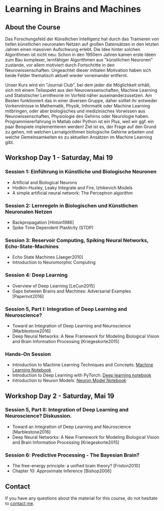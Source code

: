 # Learning in Brains and Machines

## About the Course

Das Forschungsfeld der Künstlichen Intelligenz hat durch das Trainieren von tiefen künstlichen neuronalen Netzen auf großen Datensätzen in den letzten Jahren einen massiven Aufschwung erlebt.
Die Idee hinter solchen Algorithmen ist nicht neu: Schon in den 1950ern Jahren kamen erste Ideen zum Bau komplexer, lernfähiger Algorithmen aus "künstlichen Neuronen" zustande, vor allem motiviert durch Fortschritte in den Neurowissenschaften. Ungeachtet dieser initialen Motivation haben sich beide Felder thematisch aktuell wieder voneinander entfernt.

Unser Kurs wird ein "Journal Club", bei dem jeder die Möglichkeit erhält, sich mit einem Teilaspekt aus den Neurowissenschaften, Machine Learning und Statistischer Lerntheorie im Vorfeld näher auseinanderzusetzen.
Am Besten funktioniert das in einer diversen Gruppe, daher solltet ihr entweder Vorkenntnisse in Mathematik, Physik, Informatik oder Machine Learning mitbringen, oder aber biologisches und medizinisches Vorwissen aus Neurowissenschaften, Physiologie des Gehirns oder Neurologie haben. Programmiererfahrung in Matlab oder Python ist ein Plus, weil wir ggf. ein paar Beispiele implementieren werden!
Ziel ist es, der Frage auf den Grund zu gehen, mit welchen Lernalgorithmen biologische Gehirne arbeiten und welche Gemeinsamkeiten es zu aktuellen Ansätzen im Machine Learning gibt.

## Workshop Day 1 - Saturday, Mai 19

### Session 1: Einführung in Künstliche und Biologische Neuronen

  - Artificial and Biological Neurons
  - Hodkin-Huxley, Leaky Integrate and Fire, Izhikevich Models
  - A simple artificial neural network: The Perceptron algorithm

### Session 2: Lernregeln in Biologischen und Künstlichen Neuronalen Netzen

- Backpropagation [Hinton1986]
- Spike Time Dependent Plasticity (STDP)

### Session 3: Reservoir Computing, Spiking Neural Networks, Echo-State-Machines

- Echo State Machines [Jaeger2010]
- Introduction to Neuromorphic Computing

### Session 4: Deep Learning

- Overview of Deep Learning [LeCun2015]
- Gaps between Brains and Machines: Adversarial Examples [Papernot2016]

### Session 5, Part I: Integration of Deep Learning and Neuroscience?

- Toward an Integration of Deep Learning and Neuroscience [Marblestone2016]
- Deep Neural Networks: A New Framework for Modeling Biological Vision and Brain Information Processing [Kriegeskorte2015]


### Hands-On Session

- Introduction to Machine Learning Techniques and Concepts: [Machine Learning Notebook](https://github.com/stes/learning-in-brains-and-machines/blob/master/Machine%20Learning%20Intro.ipynb)
- Introduction to Deep Learning with PyTorch: [Deep learning notebook](https://github.com/stes/learning-in-brains-and-machines/blob/master/Neural%20Networks.ipynb)
- Introduction to Neuron Models: [Neuron Model Notebook](https://github.com/stes/learning-in-brains-and-machines/blob/master/Izhikevich%20Neuron%20Model.ipynb)

## Workshop Day 2 - Saturday, Mai 19

### Session 5, Part II: Integration of Deep Learning and Neuroscience? Diskussion.

- Toward an Integration of Deep Learning and Neuroscience [Marblestone2016]
- Deep Neural Networks: A New Framework for Modeling Biological Vision and Brain Information Processing [Kriegeskorte2015]

### Session 6: Predictive Processing - The Bayesian Brain?

- The free-energy principle: a unified brain theory? [Friston2010]
- Chapter 10: Approximate Inference [Bishop2006]

## Contact

If you have any questions about the material for this course, do not hesitate to [contact me](http://stes.io).
